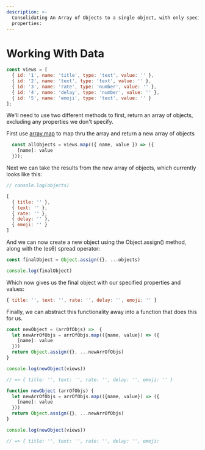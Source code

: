 ```yaml
---
description: >-
  Consolidating An Array of Objects to a single object, with only specified
  properties:
---
```


# Working With Data

```jsx
const views = [
  { id: '1', name: 'title', type: 'text', value: '' },
  { id: '2', name: 'text', type: 'text', value: '' },
  { id: '3', name: 'rate', type: 'number', value: '' },
  { id: '4', name: 'delay', type: 'number', value: '' },
  { id: '5', name: 'emoji', type: 'text', value: '' }
];
```

We'll need to use two different methods to first, return an array of objects, excluding any properties we don't specify.

First use [array.map](https://developer.mozilla.org/en-US/docs/Web/JavaScript/Reference/Global_Objects/Array/map) to map thru the array and return a new array of objects

```jsx
  const allObjects = views.map(({ name, value }) => ({ 
    [name]: value 
  }));
```

Next we can take the results from the new array of objects, which currently looks like this:

```jsx
// console.log(objects)

[
  { title: '' },
  { text: '' },
  { rate: '' },
  { delay: '' },
  { emoji: '' }
]
```

And we can now create a new object using the Object.assign\(\) method, along with the \(es6\) spread operator:

```jsx
const finalObject = Object.assign({}, ...objects)

console.log(finalObject)
```

Which now gives us the final object with our specified properties and values:

```jsx
{ title: '', text: '', rate: '', delay: '', emoji: '' }
```

Finally, we can abstract this functionality away into a function that does this for us.

```jsx
const newObject = (arrOfObjs) =>  {
  let newArrOfObjs = arrOfObjs.map(({name, value}) => ({
    [name]: value
  }))
  return Object.assign({}, ...newArrOfObjs)
}

console.log(newObject(views)) 

// => { title: '', text: '', rate: '', delay: '', emoji: '' }
```

```jsx
function newObject (arrOfObjs) {
  let newArrOfObjs = arrOfObjs.map(({name, value}) => ({
    [name]: value
  }))
  return Object.assign({}, ...newArrOfObjs)
}

console.log(newObject(views)) 

// => { title: '', text: '', rate: '', delay: '', emoji:
```



